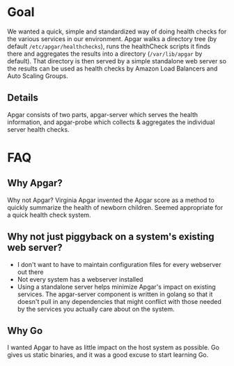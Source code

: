# Goal

We wanted a quick, simple and standardized way of doing health checks for the various services in our environment. Apgar walks a directory tree (by default `/etc/apgar/healthchecks`), runs the healthCheck scripts it finds there and aggregates the results into a directory (`/var/lib/apgar` by default). That directory is then served by a simple standalone web server so the results can be used as health checks by Amazon Load Balancers and Auto Scaling Groups.

## Details

Apgar consists of two parts, apgar-server which serves the health information, and apgar-probe which collects & aggregates the individual server health checks.


# FAQ

## Why Apgar?

Why not Apgar? Virginia Apgar invented the Apgar score as a method to quickly summarize the health of newborn children. Seemed appropriate for a quick health check system.

## Why not just piggyback on a system's existing web server?

* I don't want to have to maintain configuration files for every webserver out there
* Not every system has a webserver installed
* Using a standalone server helps minimize Apgar's impact on existing services. The apgar-server component is written in golang so that it doesn't pull in any dependencies that might conflict with those needed by the services you actually care about on the system.

## Why Go

I wanted Apgar to have as little impact on the host system as possible. Go gives us static binaries, and it was a good excuse to start learning Go.
